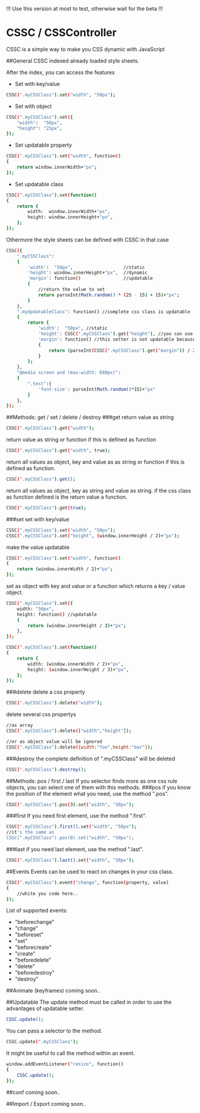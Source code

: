 !!! Use this version at most to test, otherwise wait for the beta !!!

# CSSC / CSSController
CSSC is a simple way to make you CSS dynamic with JavaScript

##General
CSSC indexed already loaded style sheets.

After the index, you can access the features
* Set with key/value
```bash
CSSC(".myCSSClass").set("width", "50px");
```
* Set with object
```bash
CSSC(".myCSSClass").set({
    "width":  "50px",
    "height": "25px",
});
```
* Set updatable property
```bash
CSSC(".myCSSClass").set("width", function()
{
    return window.innerWidth+"px";
});
```
* Set updatable class
```bash
CSSC(".myCSSClass").set(function()
{
    return {
        width:  window.innerWidth+"px",
        height: window.innerHeight+"px",
    };
});
```

Othermore the style sheets can be defined with CSSC in that case
```bash
CSSC({
    ".myCSSClass": 
    {
        'width':  "50px",                   //static 
        'height': window.innerHeight+"px",  //dynamic 
        'margin': function()                //updatable 
        {
            //return the value to set
            return parseInt(Math.random() * (25 - 15) + 15)+"px";
        }
    },
    ".myUpdatableClass": function() //complete css class is updatable
    {
        return {
            'width':  "50px", //static
            'height': CSSC(".myCSSClass").get("height"), //you can use values of other css classes
            'margin': function() //this setter is not updatable because the entire class is updatable
            {
                return (parseInt(CSSC(".myCSSClass").get("margin")) / 2) + "px";
            }
        };
    },
    "@media screen and (max-width: 680px)": 
    {
        ".test":{
            'font-size': parseInt(Math.random()*15)+"px"
        }
    },
});
```
##Methods: get / set / delete / destroy
###get
return value as string
```bash
CSSC(".myCSSClass").get("width");
```
return value as string or function if this is defined as function
```bash
CSSC(".myCSSClass").get("width", true);
```
return all values as object, key and value as as string or function if this is defined as function.
```bash
CSSC(".myCSSClass").get();
```
return all values as object, key as string and value as string.
if the css class as function defined is the return value a function.
```bash
CSSC(".myCSSClass").get(true);
```
###set
set with key/value
```bash
CSSC(".myCSSClass").set("width", "50px");
CSSC(".myCSSClass").set("height", (window.innerHeight / 2)+"px");
```
make the value updatable
```bash
CSSC(".myCSSClass").set("width", function()
{
    return (window.innerWidth / 2)+"px";
});
```
set as object with key and value or a function which returns a key / value object.
```bash
CSSC(".myCSSClass").set({
    width: "50px",
    height: function() //updatable
    {
        return (window.innerHeight / 3)+"px";
    },
});

CSSC(".myCSSClass").set(function()
{
    return {
        width: (window.innerWidth / 2)+"px",
        height: (window.innerHeight / 3)+"px",
    };
});
```

###delete
delete a css property
```bash
CSSC(".myCSSClass").delete("width");
```
delete several css propertys
```bash
//as array
CSSC(".myCSSClass").delete(["width","height"]);

//or as object value will be ignored
CSSC(".myCSSClass").delete({width:"foo",height:"bar"});
```

###destroy
the complete definition of ".myCSSClass" will be deleted
```bash
CSSC(".myCSSClass").destroy();
```

##Methods: pos / first / last
If you selector finds more as one css rule objects, you can select one of them with this methods.
###pos
if you know the position of the element what you need, use the method ".pos".
```bash
CSSC(".myCSSClass").pos(3).set("width", "50px");
```
###first
If you need first element, use the method ".first".
```bash
CSSC(".myCSSClass").first().set("width", "50px");
//it's the same as
CSSC(".myCSSClass").pos(0).set("width", "50px");
```
###last
if you need last element, use the method ".last".
```bash
CSSC(".myCSSClass").last().set("width", "50px");
```

##Events
Events can be used to react on changes in your css class.
```bash
CSSC(".myCSSClass").event("change", function(property, value)
{
    //white you code here..
});
```
List of supported events:
* "beforechange"
* "change"
* "beforeset"
* "set"
* "beforecreate"
* "create"
* "beforedelete"
* "delete"
* "beforedestroy"
* "destroy"

##Animate (keyframes)
coming soon..

##Updatable
The update method must be called in order to use the advantages of updatable setter.
```bash
CSSC.update();
```
You can pass a selector to the method.
```bash
CSSC.update(".myCSSClass");
```
It might be useful to call the method within an event.
```bash
window.addEventListener("resize", function()
{
    CSSC.update();
});
```

##conf
coming soon..

##Import / Export
coming soon..
